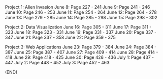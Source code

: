 Project 1: Alien Invasion
June 8: Page 227 - 241
June 9: Page 241 - 246
June 10: Page 246 - 253
June 11: Page 254 - 264
June 12: Page 264 - 278
June 13: Page 279 - 285
June 14: Page 285 - 298
June 15: Page 298 - 302

Project 2: Data Visualization
June 16: Page 305 - 311
June 17: Page 311 - 323
June 18: Page 323 - 331
June 19: Page 331 - 337
June 20: Page 337 - 347
June 21: Page 337 - 358
June 22: Page 359 - 375

Project 3: Web Applications
June 23: Page 379 - 384
June 24: Page 384 - 387
June 25: Page 387 - 407
June 27: Page 409 - 414
June 28: Page 414 - 418
June 29: Page 418 - 425
June 30: Page 426 - 436
July 1:  Page 437 - 447
July 2:  Page 448 - 452
July 3:  Page 452 - 463

(END)